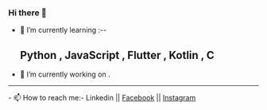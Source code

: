 ### Hi there 👋

- 🌱 I’m currently learning  :-- <h2>Python , JavaScript , Flutter , Kotlin , C  </h2>
- 🔭 I’m currently working on .
<hr>
- 📫 How to reach me:-
    <a href="https://www.linkedin.com/in/vishnu-basskar-v-189553151/" style="text-decoration:none">Linkedin</a> ||
    <a href="https://www.facebook.com/vanambasskar.5">Facebook</a> ||
    <a href="https://www.instagram.com/mr.vish_1999/">Instagram</a>
<!--
**Vish2476/Vish2476** is a ✨ _special_ ✨ repository because its `README.md` (this file) appears on your GitHub profile.

Here are some ideas to get you started:

- 🔭 I’m currently working on ...
- 🌱 I’m currently learning ...
- 👯 I’m looking to collaborate on ...
- 🤔 I’m looking for help with ...
- 💬 Ask me about ...
- 📫 How to reach me: ...
- 😄 Pronouns: ...
- ⚡ Fun fact: ...
-->
